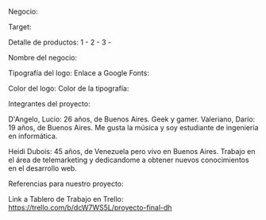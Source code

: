 Negocio: 

Target: 

Detalle de productos:
1 - 
2 -
3 - 

Nombre del negocio:

Tipografía del logo: 
Enlace a Google Fonts: 

Color del logo: 
Color de la tipografía: 

Integrantes del proyecto:

D'Angelo, Lucio: 26 años, de Buenos Aires. Geek y gamer.
Valeriano, Darío: 19 años, de Buenos Aires. Me gusta la música y soy estudiante de ingeniería en informática.

Heidi Dubois: 45 años, de Venezuela pero vivo en Buenos Aires. Trabajo en el área de telemarketing y dedicandome a obtener nuevos conocimientos en el desarrollo web.

Referencias para nuestro proyecto:

Link a Tablero de Trabajo en Trello: https://trello.com/b/dcW7WS5L/proyecto-final-dh
